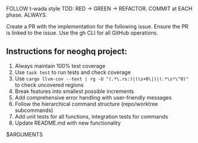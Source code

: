 FOLLOW t-wada style TDD: RED -> GREEN -> REFACTOR.
COMMIT at EACH phase. ALWAYS.

Create a PR with the implementation for the following issue.
Ensure the PR is linked to the issue. Use the gh CLI for all GitHub operations.

## Instructions for neoghq project:

1. Always maintain 100% test coverage
2. Use `task test` to run tests and check coverage
3. Use `cargo llvm-cov --text | rg -U "(.*\.rs:)|(\s+0\|)|(.*\s*\^0)"` to check uncovered regions
4. Break features into smallest possible increments
5. Add comprehensive error handling with user-friendly messages
6. Follow the hierarchical command structure (repo/worktree subcommands)
7. Add unit tests for all functions, integration tests for commands
8. Update README.md with new functionality

$ARGUMENTS
